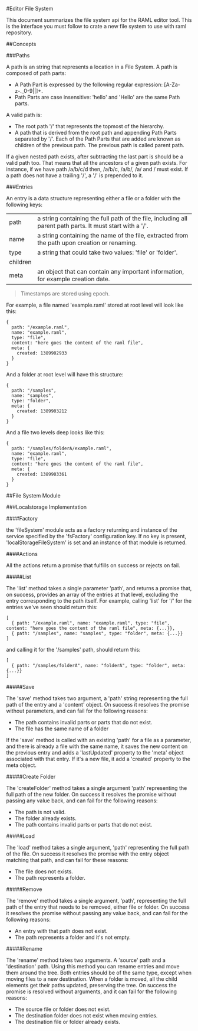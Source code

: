 #Editor File System

This document summarizes the file system api for the RAML editor tool. This is the interface you must follow to crate a new file system to use with raml repository.

##Concepts

###Paths

A path is an string that represents a location in a File System. A path is composed of path parts:

* A Path Part is expressed by the following regular expression: [A-Za-z&#45;\._0-9\||]\+.
* Path Parts are case insensitive: 'hello' and 'Hello' are the same Path parts.

A valid path is:
* The root path '/' that represents the topmost of the hierarchy.
* A path that is derived from the root path and appending Path Parts separated by '/'. Each of the Path Parts that are added are known as children of the previous path. The previous path is called parent path.

If a given nested path exists, after subtracting the last part is should be a valid path too. That means that all the ancestors of a given path exists. For instance, if we have path /a/b/c/d then, /a/b/c, /a/b/, /a/ and / must exist. If a path does not have a trailing '/', a '/' is prepended to it.

###Entries

An entry is a data structure representing either a file or a folder with the following keys:

<table>
	<tr>
		<td>path</td>
		<td>a string containing the full path of the file, including all parent path parts. It must start with a '/'.</td>
	</tr>
	<tr>
		<td>name</td>
		<td>a string containing the name of the file, extracted from the path upon creation or renaming.</td>
	</tr>
	<tr>
		<td>type</td>
		<td>a string that could take two values: 'file' or 'folder'.</td>
	</tr>
	<tr>
		<td>children</td>
		<td></td>
	</tr>
	<tr>
		<td>meta</td>
		<td>an object that can contain any important information, for example creation date.</td>
	</tr>
</table>

>Timestamps are stored using epoch.


For example, a file named 'example.raml' stored at root level will look like this:

```
{
  path: "/example.raml",
  name: "example.raml",
  type: "file",
  content: "here goes the content of the raml file",
  meta: {
    created: 1389902933
  }
}
```

And a folder at root level will have this structure:

```
{
  path: "/samples",
  name: "samples",
  type: "folder",
  meta: {
    created: 1389903212
  }
}
```

And a file two levels deep looks like this:

```
{
  path: "/samples/folderA/example.raml",
  name: "example.raml",
  type: "file",
  content: "here goes the content of the raml file",
  meta: {
    created: 1389903361
  }
}
```

##File System Module

###Localstorage Implementation

####Factory

the 'fileSystem' module acts as a factory returning and instance of the service specified by the 'fsFactory' configuration key. If no key is present, 'localStorageFileSystem' is set and an instance of that module is returned.

####Actions

All the actions return a promise that fulfills on success or rejects on fail.

#####List

The 'list' method takes a single parameter 'path', and returns a promise that, on success, provides an array of the entries at that level, excluding the entry corresponding to the path itself. For example, calling 'list' for '/' for the entries we've seen should return this:

```
[
  { path: "/example.raml", name: "example.raml", type: "file", content: "here goes the content of the raml file", meta: {...}},
  { path: "/samples", name: "samples", type: "folder", meta: {...}}
]
```

and calling it for the '/samples' path, should return this:

```
[
  { path: "/samples/folderA", name: "folderA", type: "folder", meta: {...}}
]
```

#####Save

The 'save' method takes two argument, a 'path' string representing the full path of the entry and a 'content' object. On success it resolves the promise without parameters, and can fail for the following reasons:

* The path contains invalid parts or parts that do not exist.
* The file has the same name of a folder

If the 'save' method is called with an existing 'path' for a file as a parameter, and there is already a file with the same name, it saves the new content on the previous entry and adds a 'lastUpdated' property to the 'meta' object associated with that entry.
If it's a new file, it add a 'created' property to the meta object.

#####Create Folder

The 'createFolder' method takes a single argument 'path' representing the full path of the new folder. On success it resolves the promise without passing any value back, and can fail for the following reasons:

* The path is not valid.
* The folder already exists.
* The path contains invalid parts or parts that do not exist.

#####Load

The 'load' method takes a single argument, 'path' representing the full path of the file. On success it resolves the promise with the entry object matching that path, and can fail for these reasons:

* The file does not exists.
* The path represents a folder.

#####Remove

The 'remove' method takes a single argument, 'path', representing the full path of the entry that needs to be removed, either file or folder. On success it resolves the promise without passing any value back, and can fail for the following reasons:

* An entry with that path does not exist.
* The path represents a folder and it's not empty.

#####Rename

The 'rename' method takes two arguments. A 'source' path and a 'destination' path. Using this method you can rename entries and move them around the tree. Both entries should be of the same type, except when moving files to a new destination. When a folder is moved, all the child elements get their paths updated, preserving the tree. On success the promise is resolved without arguments, and it can fail for the following reasons:

* The source file or folder does not exist.
* The destination folder does not exist when moving entries.
* The destination file or folder already exists.
